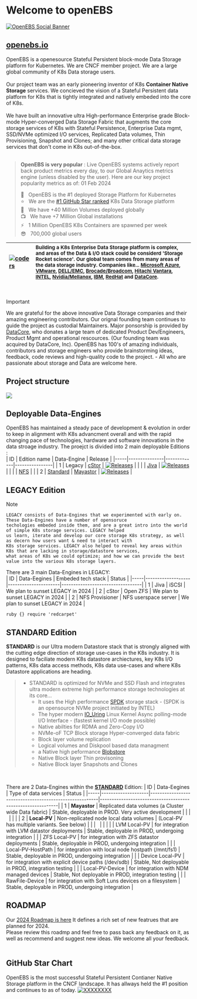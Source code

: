 # Welcome to openEBS
[![OpenEBS Social Banner](https://github.com/openebs/website/blob/main/website/public/images/png/openebs_github_main_banner_HERO_1.png)](https://www.openebs.io/)

## [openebs.io](https://www.openebs.io/)
OpenEBS is a openesource Stateful Persistent block-mode Data Storage platform for Kubernetes. We are CNCF member project. We are a large global community of K8s Data storage users.<BR>
<BR>
Our project team was an early pioneering inventor of K8s **Container Native Storage** services. We concieved the vision of a Stateful Persistent data platform for K8s that is tightly integrated and natively embeded into the core of K8s.<BR>
<BR>
We have built an innovative ultra High-performance Enterprise grade Block-mode Hyper-converged Data Storage Fabric that augments the core storage services of K8s with Stateful Persistence, Enterprise Data mgmt, SSD/NVMe optimized I/O services, Replicated Data volumes, Thin Provisioning, Snapshot and Clones; and many other critical data storage services that don't come in K8s out-of-the-box.<BR>
<BR>

> **OpenEBS is very popular** : Live OpenEBS systems actively report back product metrics every day, to our Global Anaytics metrics engine (unless disabled by the user).
> Here are our key project popularity metrics as of: 01 Feb 2024 <BR>
>
> :rocket: &nbsp; OpenEBS is the #1 deployed Storage Platform for Kubernetes <BR>
> :star: &nbsp; We are the [#1 GitHub Star ranked](https://github.com/openebs/website/blob/main/website/public/images/png/github_star-history-2024_Feb_1.png) K8s Data Storage platform <BR>
> :floppy_disk: &nbsp; We have +40 Million Volumes deployed globally <BR>
> :tv: &nbsp; We have +7 Million Global installations <BR>
> :zap: &nbsp; 1 Million OpenEBS K8s Containers are spawned per week <BR>
> :sunglasses: &nbsp; 700,000 global users <BR>

| [![coders](https://github.com/openebs/website/blob/main/website/public/images/png/code_icon_200x100.png "Write more awesome code")](https://github.com/openebs/website/blob/main/website/public/images/png/code_for_success_mantra.png)  |<sub>Building a K8s Enterprise Data Storage platform is complex, and areas of the Data & I/O stack could be considerd 'Storage Rocket science'. Our global team comes from many areas of the data storage industry. Companies like... [Microsoft Azure](https://azure.microsoft.com/en-us/), [VMware](https://www.vmware.com/), [DELL/EMC](https://www.dell.com/en-us/shop/scc/sc/storage-products), [Brocade/Broadcom](https://www.broadcom.com/products/fibre-channel-networking), [Hitachi Vantara](https://www.hitachivantara.com/en-us/products/storage-platforms.html), [INTEL](https://www.intel.com/content/www/us/en/products/details/memory-storage.html), [Nvidia/Mellanox](https://developer.nvidia.com/gpudirect-storage), [IBM](https://www.ibm.com/storage), [RedHat](https://www.redhat.com/en/technologies/cloud-computing/openshift) and [DataCore](https://datacore.com). </sub>  |
| :---  | :--- |
<BR>



> [!IMPORTANT]
> We are grateful for the above innovative Data Storage companies and their amazing engineering contributors. Our orignal founding team continues to guide the project as custodial Maintainers. Major ponsorship is provided by [DataCore](https://datacore.com), who donates a large team of dedicated  Product Dev/Engineers, Product Mgmt and operational rescources. (Our founding team was acquired by DataCore, Inc). OpenEBS has 100's of amazing individuals, contributors and storage engineers who provide brainstorming ideas, feedback, code reviews and high-quality code to the project. - All who are passionate about storage and Data are welcome here.

## Project structure
![](https://github.com/openebs/website/blob/main/website/public/images/png/openebs_github_project-structure.png)

## Deployable Data-Engines
OpenEBS has maintained a steady pace of development & evolution in order to keep in alignment with K8s advancment overall and with the rapid changing pace of technologies, hardware and software innovations in the data stroage industry. The proejct is divided into 2 main deployable Editions :<BR>
| ID  | Edition name  | Data-Engine | Release        |
|-----|---------------|-------------|----------------|
|  1  | Legacy        | [cStor](https://github.com/openebs/cstor-operators)       | [![Releases](https://img.shields.io/github/v/release/openebs/cstor-csi.svg?include_prereleases&style=flat-square)](https://github.com/openebs/cstor-csi/releases)   |
|     |               | [Jiva](https://github.com/openebs/jiva)  | [![Releases](https://img.shields.io/github/v/release/openebs/jiva.svg?include_prereleases&style=flat-square)](https://github.com/openebs/jiva/releases)   |
|     |               | [NFS](https://github.com/openebs/dynamic-nfs-provisioner)  |    |
|  2  | [Standard](https://github.com/openebs/mayastor)     | [Mayastor](https://github.com/openebs/mayastor)     | [![Releases](https://img.shields.io/github/release/openebs/Mayastor/all.svg?style=flat-square)](https://github.com/openebs/Mayastor/releases)   |

## LEGACY Edition
> [!NOTE]
> ```
> LEGACY consists of Data-Engines that we experimented with early on. These Data-Engines have a number of opensoruce
> techologies embeded inside them, and are a great intro into the world of simple K8s storage services. LEGACY helped
> us learn, iterate and develop our core storage K8s strategy, as well as decern how users want & need to interact with
> K8s storage services. LEGACY also helped to reveal key areas within K8s that are lacking in storage/datastore services,
> what areas of K8s we could optimize; and how we can provide the best value into the various K8s storage layers.

There are 3 main Data-Engines in LEGACY:<BR>
| ID  | Data-Eegines      | Embeded tech stack   | Status                           |
|-----|-------------------|----------------------|----------------------------------|
|  1  |  Jiva             | iSCSI                | We plan to sunset LEGACY in 2024 |
|  2  |  cStor            | Open ZFS             | We plan to sunset LEGACY in 2024 |
|  2  |  NFS Provisioner  | NFS userspace server | We plan to sunset LEGACY in 2024 |
<BR>

```ruby {} require 'redcarpet' ```

## STANDARD Edition
**STANDARD** is our Ultra modern Datastore stack that is strongly aligned with the cutting edge direction of storage use-cases in the K8s industry. It is designed to faciliate modern K8s datastore archiectures, key K8s I/O patterns, K8s data access methods, K8s data use-cases and where K8s Datastore applications are heading.
> * STANDARD is optimized for NVMe and SSD Flash and integrates ultra modern extreme high performance storage technologies at its core...
>    * It uses the High performance [SPDK](https://spdk.io) storage stack - (SPDK is an opensource NVMe project initiated by INTEL)
>    * The hyper modern [IO_Uring](https://github.com/axboe/liburing) Linux Kernel Async polling-mode I/O Interface - (fastest kernel I/O mode possible)
>    * Native abilties for RDMA and Zero-Copy I/O
>    * NVMe-oF TCP Block storage Hyper-converged data fabric
>    * Block layer volume replication
>    * Logical volumes and Diskpool based data managment
>    * a Native high peformance [Blobstore](https://spdk.io/doc/blob.html)
>    * Native Block layer Thin provisoning
>    * Native Block layer Snapshots and Clones
 <BR>	

There are 2 Data-Engines within the [**STANDARD**](https://github.com/openebs/mayastor) Edition:
| ID  | Data-Eegines       | Type of data services                                  | Status                                                     |
|-----|--------------------|--------------------------------------------------------|------------------------------------------------------------|
|  1  |  **Mayastor**      | Replicated data volumes (a Cluster wide Data fabric)   | Stable, deployable in PROD. Very active development        |
|     | &nbsp;             |                                                        |                                                            |
|  2  |  **Local-PV**      | Non-replicated node local data volumes                 | (Local-PV has multiple variants. See below)                |
|     | &nbsp;             |                                                        |                                                            |
|     |  LVM Local-PV      | for integration with LVM datastor deployments          | Stable, deployable in PROD, undergoing integration         |
|     |  ZFS Local-PV      | for integration with ZFS datastor deployments          | Stable, deployable in PROD, undergoing integration         |
|     |  Local-PV-HostPath | for integration with local node hostpath (/mnt/fs1)    | Stable, deployable in PROD, undergoing integration         |
|     |  Device Local-PV   | for integration with explicit device paths (/dev/sdb)  | Stable, Not deployable in PROD, integration testing        |
|     |  Local-PV-Device   | for integration with NDM managed devices               | Stable, Not deployable in PROD, integration testing        |
|     |  RawFile-Device    | for integration with Soft Luns devices on a filesystem | Stable, deployable in PROD, undergoing integration         |
<BR>

## ROADMAP
Our [2024 Roadmap is here](https://github.com/openebs/openebs/blob/main/ROADMAP.md) It defines a rich set of new featrues that are planned for 2024.<br>
Please review this roadmp and feel free to pass back any feedback on it, as well as recommend and suggest new ideas. We welcome all your feedback.
<br>
<br>

## GitHub Star Chart
OpenEBS is the most successful Stateful Persistent Contianer Native Storage platform in the CNCF landscape. It has allways held the #1 position and continues to as of today.
[![XXXXXXXX](https://github.com/openebs/website/blob/main/website/public/images/png/github_star-history-2024_Feb_1.png)](https://www.openebs.io/)
